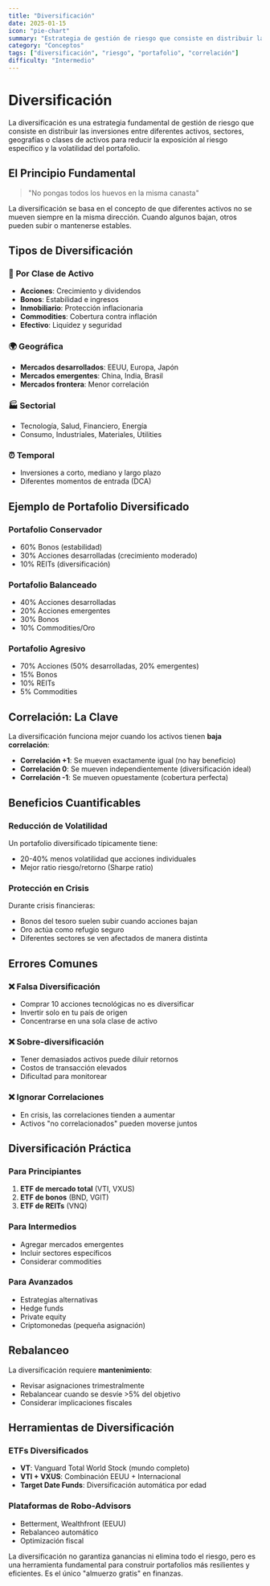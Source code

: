 ```yaml
---
title: "Diversificación"
date: 2025-01-15
icon: "pie-chart"
summary: "Estrategia de gestión de riesgo que consiste en distribuir las inversiones entre diferentes activos, sectores o geografías para reducir la exposición al riesgo."
category: "Conceptos"
tags: ["diversificación", "riesgo", "portafolio", "correlación"]
difficulty: "Intermedio"
---
```


# Diversificación

La diversificación es una estrategia fundamental de gestión de riesgo que consiste en distribuir las inversiones entre diferentes activos, sectores, geografías o clases de activos para reducir la exposición al riesgo específico y la volatilidad del portafolio.

## El Principio Fundamental

> "No pongas todos los huevos en la misma canasta"

La diversificación se basa en el concepto de que diferentes activos no se mueven siempre en la misma dirección. Cuando algunos bajan, otros pueden subir o mantenerse estables.

## Tipos de Diversificación

### 🏢 **Por Clase de Activo**
- **Acciones**: Crecimiento y dividendos
- **Bonos**: Estabilidad e ingresos
- **Inmobiliario**: Protección inflacionaria
- **Commodities**: Cobertura contra inflación
- **Efectivo**: Liquidez y seguridad

### 🌍 **Geográfica**
- **Mercados desarrollados**: EEUU, Europa, Japón
- **Mercados emergentes**: China, India, Brasil
- **Mercados frontera**: Menor correlación

### 🏭 **Sectorial**
- Tecnología, Salud, Financiero, Energía
- Consumo, Industriales, Materiales, Utilities

### ⏰ **Temporal**
- Inversiones a corto, mediano y largo plazo
- Diferentes momentos de entrada (DCA)

## Ejemplo de Portafolio Diversificado

### **Portafolio Conservador**
- 60% Bonos (estabilidad)
- 30% Acciones desarrolladas (crecimiento moderado)
- 10% REITs (diversificación)

### **Portafolio Balanceado**
- 40% Acciones desarrolladas
- 20% Acciones emergentes
- 30% Bonos
- 10% Commodities/Oro

### **Portafolio Agresivo**
- 70% Acciones (50% desarrolladas, 20% emergentes)
- 15% Bonos
- 10% REITs
- 5% Commodities

## Correlación: La Clave

La diversificación funciona mejor cuando los activos tienen **baja correlación**:

- **Correlación +1**: Se mueven exactamente igual (no hay beneficio)
- **Correlación 0**: Se mueven independientemente (diversificación ideal)
- **Correlación -1**: Se mueven opuestamente (cobertura perfecta)

## Beneficios Cuantificables

### **Reducción de Volatilidad**
Un portafolio diversificado típicamente tiene:
- 20-40% menos volatilidad que acciones individuales
- Mejor ratio riesgo/retorno (Sharpe ratio)

### **Protección en Crisis**
Durante crisis financieras:
- Bonos del tesoro suelen subir cuando acciones bajan
- Oro actúa como refugio seguro
- Diferentes sectores se ven afectados de manera distinta

## Errores Comunes

### ❌ **Falsa Diversificación**
- Comprar 10 acciones tecnológicas no es diversificar
- Invertir solo en tu país de origen
- Concentrarse en una sola clase de activo

### ❌ **Sobre-diversificación**
- Tener demasiados activos puede diluir retornos
- Costos de transacción elevados
- Dificultad para monitorear

### ❌ **Ignorar Correlaciones**
- En crisis, las correlaciones tienden a aumentar
- Activos "no correlacionados" pueden moverse juntos

## Diversificación Práctica

### **Para Principiantes**
1. **ETF de mercado total** (VTI, VXUS)
2. **ETF de bonos** (BND, VGIT)
3. **ETF de REITs** (VNQ)

### **Para Intermedios**
- Agregar mercados emergentes
- Incluir sectores específicos
- Considerar commodities

### **Para Avanzados**
- Estrategias alternativas
- Hedge funds
- Private equity
- Criptomonedas (pequeña asignación)

## Rebalanceo

La diversificación requiere **mantenimiento**:
- Revisar asignaciones trimestralmente
- Rebalancear cuando se desvíe >5% del objetivo
- Considerar implicaciones fiscales

## Herramientas de Diversificación

### **ETFs Diversificados**
- **VT**: Vanguard Total World Stock (mundo completo)
- **VTI + VXUS**: Combinación EEUU + Internacional
- **Target Date Funds**: Diversificación automática por edad

### **Plataformas de Robo-Advisors**
- Betterment, Wealthfront (EEUU)
- Rebalanceo automático
- Optimización fiscal

La diversificación no garantiza ganancias ni elimina todo el riesgo, pero es una herramienta fundamental para construir portafolios más resilientes y eficientes. Es el único "almuerzo gratis" en finanzas. 